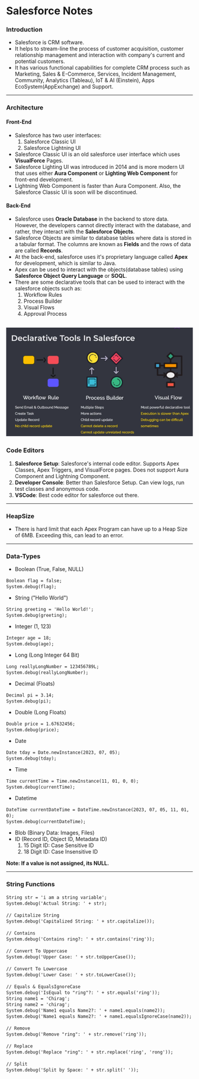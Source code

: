 # Salesforce Notes
### Introduction
* Salesforce is CRM software.
* It helps to stream-line the process of customer acquisition, customer relationship management and interaction with company's current and potential customers.
* It has various functional capabilities for complete CRM process such as Marketing, Sales & E-Commerce, Services, Incident Management, Community, Analytics (Tableau), IoT & AI (Einstein), Apps EcoSystem(AppExchange) and Support.
---
### Architecture
#### Front-End
* Salesforce has two user interfaces:
    1. Salesforce Classic UI
    2. Salesforce Lightning UI
* Salesforce Classic UI is an old salesforce user interface which uses __VisualForce__ Pages.
* Salesforce Lighting UI was introduced in 2014 and is more modern UI that uses either __Aura Component__ or __Lighting Web Component__ for front-end development.
* Lightning Web Component is faster than Aura Component. Also, the Salesforce Classic UI is soon will be discontinued.
#### Back-End
* Salesforce uses __Oracle Database__ in the backend to store data. However, the developers cannot directly interact with the database, and rather, they interact with the __Salesforce Objects__.
* Salesforce Objects are similar to database tables where data is stored in a tabular format. The columns are known as __Fields__ and the rows of data are called __Records__.
* At the back-end, salesforce uses it's proprietary language called __Apex__ for development, which is similar to Java.
* Apex can be used to interact with the objects(database tables) using __Salesforce Object Query Language__ or __SOQL__.
* There are some declarative tools that can be used to interact with the salesforce objects such as:
    1. Workflow Rules
    2. Process Builder
    3. Visual Flows
    4. Approval Process

![Declarative Tools](images/declarative-tools.png)
---
### Code Editors
1. __Salesforce Setup__: Salesforce's internal code editor. Supports Apex Classes, Apex Triggers, and VisualForce pages. Does not support Aura Component and Lightning Component.
2. __Developer Console__: Better than Salesforce Setup. Can view logs, run test classes and anonymous code. 
3. __VSCode__: Best code editor for salesforce out there.
---
### HeapSize
* There is hard limit that each Apex Program can have up to a Heap Size of 6MB. Exceeding this, can lead to an error.
---
### Data-Types
* Boolean (True, False, NULL)
```apex
Boolean flag = false;
System.debug(flag);
```
* String ("Hello World")
```apex
String greeting = 'Hello World!';
System.debug(greeting);
```
* Integer (1, 123)
```apex
Integer age = 18;
System.debug(age);
```
* Long (Long Integer 64 Bit)
```apex
Long reallyLongNumber = 123456789L;
System.debug(reallyLongNumber);
```
* Decimal (Floats)
```apex
Decimal pi = 3.14;
System.debug(pi);
```
* Double (Long Floats)
```apex
Double price = 1.67632456;
System.debug(price);
```
* Date
```apex
Date tday = Date.newInstance(2023, 07, 05);
System.debug(tday);
```
* Time
```apex
Time currentTime = Time.newInstance(11, 01, 0, 0);
System.debug(currentTime);
```
* Datetime
```apex
DateTime currentDateTime = DateTime.newInstance(2023, 07, 05, 11, 01, 0);
System.debug(currentDateTime);
```
* Blob (Binary Data: Images, Files)
* ID (Record ID, Object ID, Metadata ID)
    1. 15 Digit ID: Case Sensitive ID
    2. 18 Digit ID: Case Insensitive ID

__Note: If a value is not assigned, its NULL.__

---
### String Functions
```apex
String str = 'i am a string variable';
System.debug('Actual String: ' + str);

// Capitalize String
System.debug('Capitalized String: ' + str.capitalize());

// Contains
System.debug('Contains ring?: ' + str.contains('ring'));

// Convert To Uppercase
System.debug('Upper Case: ' + str.toUpperCase());

// Convert To Lowercase
System.debug('Lower Case: ' + str.toLowerCase());

// Equals & EqualsIgnoreCase
System.debug('IsEqual to "ring"?: ' + str.equals('ring'));
String name1 = 'Chirag';
String name2 = 'chirag';
System.debug('Name1 equals Name2?: ' + name1.equals(name2));
System.debug('Name1 equals Name2?: ' + name1.equalsIgnoreCase(name2));

// Remove
System.debug('Remove "ring": ' + str.remove('ring'));

// Replace
System.debug('Replace "ring": ' + str.replace('ring', 'rong'));

// Split
System.debug('Split by Space: ' + str.split(' '));
```

